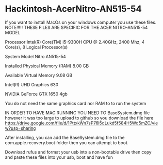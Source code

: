 # Hackintosh-AcerNitro-AN515-54
If you want to install MacOs on your windows computer you use these files.
NOTE!!!!!
THESE FILES ARE SPECIFIC FOR THE ACER NITRO-AN515-54 MODEL 


Processor	Intel(R) Core(TM) i5-9300H CPU @ 2.40GHz, 2400 Mhz, 4 Core(s), 8 Logical Processor(s)

System Model	Nitro AN515-54

Installed Physical Memory (RAM)	8.00 GB

Available Virtual Memory	9.08 GB

Intel(R) UHD Graphics 630

NVIDIA GeForce GTX 1650 4gb


You do not need the same graphics card nor RAM to to run the system

IN ORDER TO HAVE MAC RUNNING YOU NEED TO BaseSystem.dmg file however it was too large to upload to github so you download the file here
https://drive.google.com/file/d/1PttxkWn7sP76I5dLukd5f584H5Wd5mZC/view?usp=sharing

After installing, you can add the BaseSystem.dmg file to the com.apple.recovery.boot folder then you can attempt to boot.

Download rufus and format your usb into a non-bootable drive then copy and paste these files into your usb, boot and have fun



